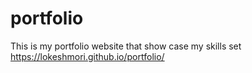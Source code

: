 # portfolio

This is my portfolio website that show case my skills set <br>
<a>https://lokeshmori.github.io/portfolio/</a>
